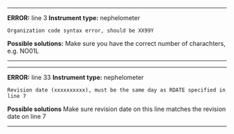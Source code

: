 ***
**ERROR:** line 3
**Instrument type:** nephelometer 

	Organization code syntax error, should be XX99Y

**Possible solutions:**
Make sure you have the correct number of charachters, e.g. NO01L	

***

***

**ERROR:** line 33
**Instrument type:** nephelometer

	Revision date (xxxxxxxxxx), must be the same day as RDATE specified in line 7
	
**Possible solutions**
Make sure revision date on this line matches the revision date on line 7

***
